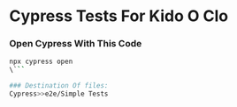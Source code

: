 # Cypress Tests For Kido O Clo
### Open Cypress With This Code
```bash
npx cypress open
\```

### Destination Of files:
Cypress>>e2e/Simple Tests

